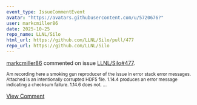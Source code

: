 ```yaml
---
event_type: IssueCommentEvent
avatar: "https://avatars.githubusercontent.com/u/5720676?"
user: markcmiller86
date: 2025-10-25
repo_name: LLNL/Silo
html_url: https://github.com/LLNL/Silo/pull/477
repo_url: https://github.com/LLNL/Silo
---
```


<a href='https://github.com/markcmiller86' target='_blank'>markcmiller86</a> commented on issue <a href='https://github.com/LLNL/Silo/pull/477' target='_blank'>LLNL/Silo#477</a>.

<small>Am recording here a smoking gun reproducer of the issue in error stack error messages. Attached is an intentionally corrupted HDF5 file. 1.14.4 produces an error message indicating a checksum failure. 1.14.6 does not....</small>

<a href='https://github.com/LLNL/Silo/pull/477' target='_blank'>View Comment</a>
